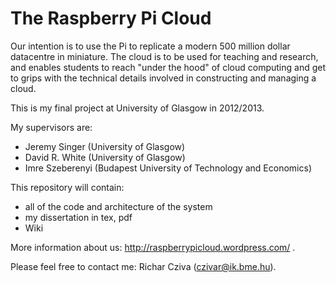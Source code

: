 The Raspberry Pi Cloud
======================

Our intention is to use the Pi to replicate a modern 500 million dollar datacentre in miniature. The cloud is to be used for teaching and research, and enables students to reach "under the hood" of cloud computing and get to grips with the technical details involved in constructing and managing a cloud.

This is my final project at University of Glasgow in 2012/2013.

My supervisors are: 
- Jeremy Singer (University of Glasgow)
- David R. White (University of Glasgow)
- Imre Szeberenyi (Budapest University of Technology and Economics) 

This repository will contain:
- all of the code and architecture of the system
- my dissertation in tex, pdf
- Wiki

More information about us: http://raspberrypicloud.wordpress.com/ .

Please feel free to contact me: Richar Cziva (czivar@ik.bme.hu).